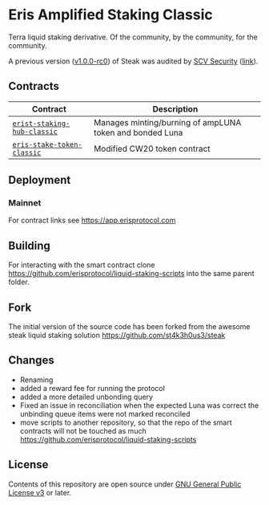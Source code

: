 # Eris Amplified Staking Classic

Terra liquid staking derivative. Of the community, by the community, for the community.

A previous version ([v1.0.0-rc0](https://github.com/st4k3h0us3/steak-contracts/releases/tag/v1.0.0-rc0)) of Steak was audited by [SCV Security](https://twitter.com/TerraSCV) ([link](https://github.com/SCV-Security/PublicReports/blob/main/CW/St4k3h0us3/St4k3h0us3%20-%20Steak%20Contracts%20Audit%20Review%20-%20%20v1.0.pdf)).

## Contracts

| Contract                                        | Description                                              |
| ----------------------------------------------- | -------------------------------------------------------- |
| [`erist-staking-hub-classic`](./contracts/hub)  | Manages minting/burning of ampLUNA token and bonded Luna |
| [`eris-stake-token-classic`](./contracts/token) | Modified CW20 token contract                             |

## Deployment

### Mainnet

For contract links see <https://app.erisprotocol.com>

## Building

For interacting with the smart contract clone <https://github.com/erisprotocol/liquid-staking-scripts> into the same parent folder.

## Fork

The initial version of the source code has been forked from the awesome steak liquid staking solution <https://github.com/st4k3h0us3/steak>

## Changes

- Renaming
- added a reward fee for running the protocol
- added a more detailed unbonding query
- Fixed an issue in reconciliation when the expected Luna was correct the unbinding queue items were not marked reconciled
- move scripts to another repository, so that the repo of the smart contracts will not be touched as much <https://github.com/erisprotocol/liquid-staking-scripts>

## License

Contents of this repository are open source under [GNU General Public License v3](./LICENSE) or later.
